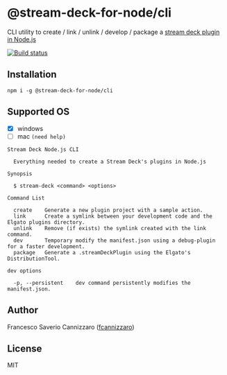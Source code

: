 # @stream-deck-for-node/cli

CLI utility to create / link / unlink / develop / package
a [stream deck plugin in Node.js](https://stream-deck-for-node.dev/cli)

[![Build status](https://ci.appveyor.com/api/projects/status/im247e4qbk754pdj/branch/main?svg=true)](https://ci.appveyor.com/project/fcannizzaro/cli/branch/main)

## Installation

```shell
npm i -g @stream-deck-for-node/cli
```

## Supported OS

- [x] windows
- [ ] mac `(need help)`

```shell
Stream Deck Node.js CLI

  Everything needed to create a Stream Deck's plugins in Node.js

Synopsis

  $ stream-deck <command> <options>

Command List

  create    Generate a new plugin project with a sample action.
  link      Create a symlink between your development code and the Elgato plugins directory.
  unlink    Remove (if exists) the symlink created with the link command.
  dev       Temporary modify the manifest.json using a debug-plugin for a faster development.
  package   Generate a .streamDeckPlugin using the Elgato's DistributionTool.

dev options

  -p, --persistent    dev command persistently modifies the manifest.json.
```

## Author

Francesco Saverio Cannizzaro ([fcannizzaro](https://github.com/fcannizzaro))

## License

MIT

